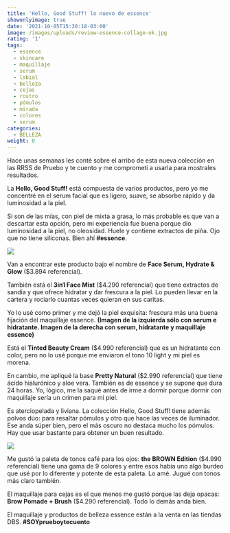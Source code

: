 ```yaml
---
title: 'Hello, Good Stuff! lo nuevo de essence'
showonlyimage: true
date: '2021-10-05T15:30:18-03:00'
image: /images/uploads/review-essence-collage-ok.jpg
rating: '1'
tags:
  - essence
  - skincare
  - maquillaje
  - serum
  - labial
  - belleza
  - cejas
  - rostro
  - pómulos
  - mirada
  - colores
  - serum
categories:
  - BELLEZA
weight: 0
---
```

Hace unas semanas les conté sobre el arribo de esta nueva colección en las RRSS de Pruebo y te cuento y me comprometí a usarla para mostrales resultados.

<!--more-->

La **Hello, Good Stuff!** está compuesta de varios productos, pero yo me concentré en el serum facial que es ligero, suave, se absorbe rápido y da luminosidad a la piel. 

Si son de las mías, con piel de mixta a grasa, lo más probable es que van a descartar esta opción, pero mi experiencia fue buena porque dio luminosidad a la piel, no oleosidad. Huele y contiene extractos de piña. Ojo que no tiene siliconas. Bien ahí **\#essence**.

![](/images/uploads/review-essence-collage-ok.jpg)

Van a encontrar este producto bajo el nombre de **Face Serum, Hydrate & Glow** ($3.894 referencial).

También está el **3in1 Face Mist** ($4.290 referencial) que tiene extractos de sandía y que ofrece hidratar y dar frescura a la piel. Lo pueden llevar en la cartera y rociarlo cuantas veces quieran en sus caritas.

Yo lo usé como primer y me dejó la piel exquisita: frescura más una buena fijación del maquillaje essence. **(Imagen de la izquierda sólo con serum e hidratante. Imagen de la derecha con serum, hidratante y maquillaje essence)**

Está el **Tinted Beauty Cream** ($4.990 referencial) que es un hidratante con color, pero no lo usé porque me enviaron el tono 10 light y mi piel es morena.

En cambio, me apliqué la base **Pretty Natural** ($2.990 referencial) que tiene ácido hialurónico y aloe vera. También es de essence y se supone que dura 24 horas. Yo, lógico, me la saqué antes de irme a dormir porque dormir con maquillaje sería un crimen para mi piel.

Es aterciopelada y liviana. La colección Hello, Good Stuff! tiene además polvos dúo: para resaltar pómulos y otro que hace las veces de iluminador. Ese anda súper bien, pero el más oscuro no destaca mucho los pómulos. Hay que usar bastante para obtener un buen resultado.

![](/images/uploads/review-essence-productos.jpg)

Me gustó la paleta de tonos café para los ojos: **the BROWN Edition** ($4.990 referencial) tiene una gama de 9 colores y entre esos había uno algo burdeo que usé por lo diferente y potente de esta paleta. Lo amé. Jugué con tonos más claro también.

El maquillaje para cejas es el que menos me gustó porque las deja opacas: **Brow Pomade + Brush** ($4.290 referencial). Todo lo demás anda bien. 

El maquillaje y productos de belleza essence están a la venta en las tiendas DBS. **\#SOYprueboytecuento**
